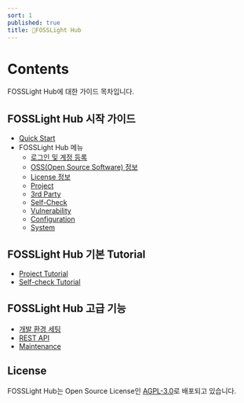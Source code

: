 ```yaml
---
sort: 1
published: true
title: 🚩FOSSLight Hub
---
```

# Contents
FOSSLight Hub에 대한 가이드 목차입니다.

## FOSSLight Hub 시작 가이드
- [Quick Start](../started/1_install.md)
- FOSSLight Hub 메뉴
  - [로그인 및 계정 등록](../started/2_try/1_sign.md)
  - [OSS(Open Source Software) 정보](../started/2_try/2_oss.md)
  - [License 정보](../started/2_try/3_license.md)
  - [Project](../started/2_try/4_project.md)
  - [3rd Party](../started/2_try/5_third-party.md)
  - [Self-Check](../started/2_try/6_self-check.md)
  - [Vulnerability](../started/2_try/7_vulnerability.md)
  - [Configuration](../started/2_try/8_configuration.md)
  - [System](../started/2_try/9_system.md)

## FOSSLight Hub 기본 Tutorial
- [Project Tutorial](../tutorial/1_project.md)
- [Self-check Tutorial](../tutorial/2_self_check.md)

## FOSSLight Hub 고급 기능
- [개발 환경 세팅](../features/1_developer.md)
- [REST API](../features/2_rest_api.md)
- [Maintenance](../features/3_maintenance.md)

## License
FOSSLight Hub는 Open Source License인 [AGPL-3.0][agpl]로 배포되고 있습니다.

[agpl]: https://github.com/fosslight/fosslight/blob/main/LICENSE
